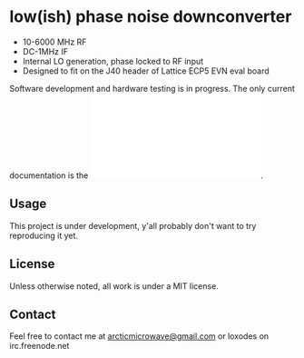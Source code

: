 # low(ish) phase noise downconverter 
* 10-6000 MHz RF
* DC-1MHz IF
* Internal LO generation, phase locked to RF input
* Designed to fit on the J40 header of Lattice ECP5 EVN eval board


Software development and hardware testing is in progress.
The only current documentation is the ![schematic](./phase_noise_downconver_schematic_2020_08.pdf).

## Usage
This project is under development, y'all probably don't want to try reproducing it yet.

## License
Unless otherwise noted, all work is under a MIT license.

## Contact
Feel free to contact me at arcticmicrowave@gmail.com or loxodes on irc.freenode.net


